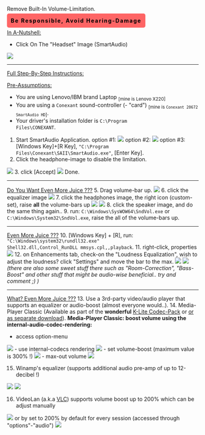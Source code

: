 Remove Built-In Volume-Limitation.

<!--more-->
<span style="background:none rgba(255,0,0,.6); color:black; letter-spacing:2px; padding:10px; border-radius:5px; font-weight:bolder;">Be Responsible, Avoid Hearing-Damage</span>

<span style="text-decoration:underline;">In A-Nutshell:</span>
- Click On The "Headset" Image (SmartAudio)
<img src="https://icompile.eladkarako.com/_uploads/2013/03/2013-03-26_142147.png"/>

<hr />

<span style="text-decoration:underline;">Full Step-By-Step Instructions:</span>

<span style="text-decoration:underline;">Pre-Assumptions:</span>
- You are using Lenovo/IBM brand Laptop <sub>[mine is Lenovo X220]</sub>
- You are using a <code>Conexant</code> sound-controller (- "card") <sub>[mine is <code>Conexant 20672 SmartAudio HD</code>]</sub>.
- Your driver's installation folder is <code>C:\\Program Files\\CONEXANT</code>.

1. Start SmartAudio Application.
option #1: <img src="https://icompile.eladkarako.com/_uploads/2013/03/2013-03-26_142438.png"/>
option #2: <img src="https://icompile.eladkarako.com/_uploads/2013/03/2013-03-26_142748.png"/>
option #3: [Windows Key]+[R Key], <code>"C:\\Program Files\\Conexant\\SAII\\SmartAudio.exe"</code>, [Enter Key].
2. Click the headphone-image to disable the limitation.
<img src="https://icompile.eladkarako.com/_uploads/2013/03/2013-03-26_143216.png"/>
3. click [Accept]
<img src="https://icompile.eladkarako.com/_uploads/2013/03/2013-03-26_143436.png"/>
Done.

<hr />

<span style="text-decoration:underline;">Do You Want Even More Juice ???</span>
5. Drag volume-bar up.
<img src="https://icompile.eladkarako.com/_uploads/2013/03/2013-03-26_143929.png"/>
6. click the equalizer image
<img src="https://icompile.eladkarako.com/_uploads/2013/03/2013-03-26_144335.png"/>
7. click the headphones image, the right icon (custom-set), raise <strong>all</strong> the volume-bars up
<img src="https://icompile.eladkarako.com/_uploads/2013/03/2013-03-26_144742.png"/>
<img src="https://icompile.eladkarako.com/_uploads/2013/03/2013-03-26_144935.png"/>
8. click the speaker image, and do the same thing again..
9. run: <code>C:\\Windows\\SysWOW64\\SndVol.exe</code> or <code>C:\\Windows\\System32\\SndVol.exe</code>, raise the all of the volume-bars up.

<hr />

<span style="text-decoration:underline;">Even More Juice ???</span>
10. [Windows Key] + [R], run: <code>&#34;C:&#92;Windows&#92;system32&#92;rundll32.exe&#34; Shell32.dll,Control_RunDLL mmsys.cpl,,playback</code>.
11. right-click, properties
<img src="https://icompile.eladkarako.com/_uploads/2016/03/2016-03-30_201051.jpg"/>
12. on Enhancements tab, check-on the "Loudness Equalization", wish to adjust the loudness? click "Settings" and move the bar to the max.
<img src="https://icompile.eladkarako.com/_uploads/2016/03/2016-03-30_201612.jpg"/> <img src="https://icompile.eladkarako.com/_uploads/2016/03/2016-03-30_201800.jpg"/>
<em>(there are also some *sweet* stuff there such as "Room-Correction", "Bass-Boost" and other stuff that might be audio-wise beneficial.. try and comment ;) )</em>

<hr />

<span style="text-decoration:underline;">What? Even More Juice ???</span>
13. Use a 3rd-party video/audio player that supports an equalizer or audio-boost (almost everyone would..).
14. Media-Player Classic (Available as part of the <strong>wonderful</strong> <a rel="nofollow" href="http://www.codecguide.com/download_kl.htm" target="_blank">K-Lite Codec-Pack</a> or <a rel="nofollow" href="https://mpc-hc.org/" target="_blank">or as separate download</a>).
<strong>Media-Player Classic: boost volume using the internal-audio-codec-rendering:</strong>
- access option-menu
<img src="https://icompile.eladkarako.com/_uploads/2013/03/2016-03-29_060614.jpg"/>
- use internal-codecs rendering
<img src="https://icompile.eladkarako.com/_uploads/2013/03/2016-03-29_060925.jpg"/>
- set volume-boost (maximum value is 300% !)
<img src="https://icompile.eladkarako.com/_uploads/2013/03/2016-03-29_060802.jpg"/>
- max-out volume
<img src="https://icompile.eladkarako.com/_uploads/2013/03/2016-03-29_060544.jpg"/>

15. Winamp's equalizer (supports additional audio pre-amp of up to 12-decibel !)
<img src="https://icompile.eladkarako.com/_uploads/2013/03/2016-03-29_062846.jpg"/>
<img src="https://icompile.eladkarako.com/_uploads/2013/03/2016-03-29_062628.jpg"/>

16. VideoLan (a.k.a <a rel="nofollow" href="http://www.videolan.org/vlc/" target="_blank">VLC</a>)
supports volume boost up to 200% which can be adjust manually
<img src="https://icompile.eladkarako.com/_uploads/2013/03/2016-03-29_063434.jpg"/>
or by set to 200% by default for every session (accessed through "options"-"audio")
<img src="https://icompile.eladkarako.com/_uploads/2013/03/2016-03-29_063315.jpg"/>

